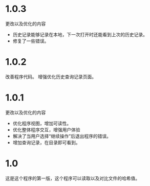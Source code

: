# 1.0.3
更改以及优化的内容
- 历史记录能够记录在本地，下一次打开时还能看到上次的历史记录。
- 修复了一些错误。
# 1.0.2
改善程序代码。
增强优化历史查询记录页面。
# 1.0.1
更改以及优化的内容
- 优化程序视图，增加可读性。
- 优化整体程序交互，增强用户体验
- 解决了当用户选择“继续操作”后退出程序的错误。
- 增加查询记录，在目录即可看到。
# 1.0
这是这个程序的第一版，这个程序可以读取以及对比文件的哈希值。